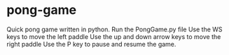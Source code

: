 # pong-game
Quick pong game written in python.
Run the PongGame.py file
Use the WS keys to move the left paddle
Use the up and down arrow keys to move the right paddle
Use the P key to pause and resume the game.
